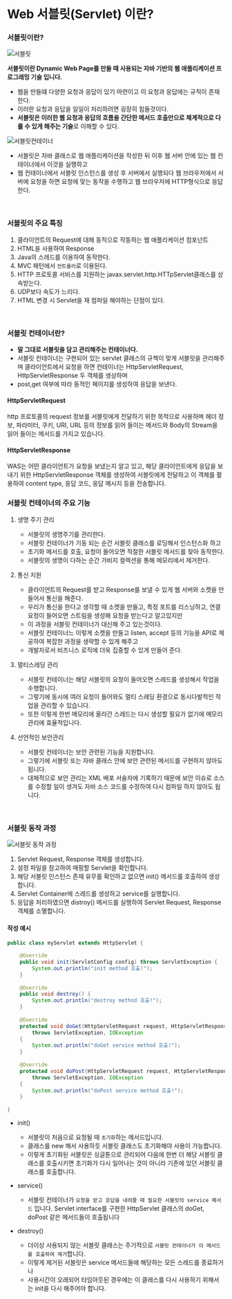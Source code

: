 # Web 서블릿(Servlet) 이란?

### 서블릿이란?

![서블릿](./image/서블릿.png)

**서블릿이란 Dynamic Web Page를 만들 때 사용되는 자바 기반의 웹 애플리케이션 프로그래밍 기술 입니다.**

- 웹을 만들떄 다양한 요청과 응답이 있기 마련이고 이 요청과 응답에는 규칙이 존재한다.
- 이러한 요청과 응답을 일일이 처리하려면 굉장히 힘들것이다.
- **서블릿은 이러한 웹 요청과 응답의 흐름을 간단한 메서드 호출만으로 체계적으로 다룰 수 있게 해주는 기술**로 이해할 수 있다.

![서블릿컨테이너](./image/서블릿컨테이너.png)


- 서블릿은 자바 클래스로 웹 애플리케이션을 작성한 뒤 이후 웹 서버 안에 있는 웹 컨테이너에서 이것을 실행하고
- 웹 컨테이너에서 서블릿 인스턴스를 생성 후 서버에서 실행되다 웹 브라우저에서 서버에 요청을 하면 요청에 맞는 동작을 수행하고 웹 브라우저에 HTTP형식으로 응답한다.

<br>

### 서블릿의 주요 특징 
1. 클라이언트의 Request에 대해 동적으로 작동하는 웹 애플리케이션 컴포넌트
2. HTML을 사용하여 Response
3. Java의 스레드를 이용하여 동작한다.
4. MVC 패턴에서 `컨트롤러`로 이용된다.
5. HTTP 프로토콜 서비스를 지원하는 javax.servlet.http.HTTpServlet클래스를 상속받는다.
6. UDP보다 속도가 느리다.
7. HTML 변경 시 Servlet을 재 컴파일 해야하는 단점이 있다.

<br>

### 서블릿 컨테이너란?

- **말 그대로 서블릿을 담고 관리해주는 컨테이너다.**
- 서블릿 컨테이너는 구현되어 있는 servlet 클래스의 규첵이 맞게 서블릿을 관리해주며 클라이언트에서 요청을 하면 컨테이너는 HttpServletRequest, HttpServletResponse 두 객체를 생상하며
- post,get 여부에 따라 동적인 페이지를 생성하여 응답을 보낸다.

#### HttpServletRequest
http 프로토콜의 request 정보를 서블릿에게 전달하기 위한 목적으로 사용하며 헤더 정보, 파라미터, 쿠키, URI, URL 등의 정보를 읽어 들이는 메서드와 Body의 Stream을 읽어 들이는 메서드를 가지고 있습니다.

#### HttpServletResponse
WAS는 어떤 클라이언트가 요청을 보냈는지 알고 있고, 해당 클라이언트에게 응답을 보내기 위한 HttpServletResponse 객체를 생성하여 서블릿에게 전달하고 이 객체를 활용하여 content type, 응답 코드, 응답 메시지 등을 전송합니다.

### 서블릿 컨테이너의 주요 기능
1. 생명 주기 관리
   - 서블릿의 생명주기를 관리한다. 
   - 서블릿 컨테이너가 기동 되는 순간 서블릿 클래스를 로딩해서 인스턴스화 하고
   - 초기화 메서드를 호출, 요청이 들어오면 적절한 서블릿 메서드를 찾아 동작한다.
   - 서블릿의 생명이 다하는 순간 가비지 컬렉션을 통해 메모리에서 제거한다.

2. 통신 지원
   - 클라이언트의 Request를 받고 Response를 보낼 수 있게 웹 서버와 소켓을 만들어서 통신을 해준다.
   - 우리가 통신을 한다고 생각할 때 소켓을 만들고, 특정 포트를 리스닝하고, 연결 요청이 들어오면 스트림을 생성해 요청을 받는다고 알고있지만
   - 이 과정을 서블릿 컨테이너가 대신해 주고 있는것이다.
   - 서블릿 컨테이너느 이렇게 소켓을 만들고 listen, accept 등의 기능을 API로 제공하여 복잡한 과정을 생략할 수 있게 해주고
   - 개발자로서 비즈니스 로직에 더욱 집중할 수 있게 만들어 준다.

3. 멀티스레딩 관리
   - 서블릿 컨테이너는 해당 서블릿의 요청이 들어오면 스레드를 생성해서 작업을 수행합니다.
   - 그렇기에 동시에 여러 요청이 들어와도 멀티 스레딩 환경으로 동시다발적인 작업을 관리할 수 있습니다.
   - 또한 이렇게 한번 메모리에 올라간 스레드는 다시 생성할 필요가 없기에 메모리 관리에 효율적입니다.

4. 선언적인 보안관리
   - 서블릿 컨테이너는 보안 관련된 기능을 지원합니다.
   - 그렇기에 서블릿 또는 자바 클래스 안에 보안 관련된 메서드를 구현하지 않아도 됩니다.
   - 대체적으로 보안 관리는 XML 배포 서술자에 기록하기 때문에 보안 이슈로 소스를 수정할 일이 생겨도 자바 소스 코드를 수정하여 다시 컴파일 하지 않아도 됩니다.

<br>

### 서블릿 동작 과정

![서블릿 동작 과정](./image/서블릿동작.png)


1. Servlet Request, Response 객체를 생성합니다.
2. 설정 파일을 참고하여 매핑할 Servlet을 확인합니다.
3. 해당 서블릿 인스턴스 존재 유무를 확인하고 없으면 init() 메서드를 호출하여 생성합니다.
4. Servlet Container에 스레드를 생성하고 service를 실행합니다.
5. 응답을 처리하였으면 distroy() 메서드를 실행하여 Servlet Request, Response 객체를 소멸합니다.

#### 작성 예시

```java
public class myServlet extends HttpServlet {

    @Override
    public void init(ServletConfig config) throws ServletException {
        System.out.println("init method 호출!");
    }
    
    @Override
    public void destroy() {
        System.out.println("destroy method 호출!");
    }
    
    @Override
    protected void doGet(HttpServletRequest request, HttpServletResponse response)
        throws ServletException, IOException
    {
        System.out.println("doGet service method 호출!");		
    }
    
    @Override
    protected void doPost(HttpServletRequest request, HttpServletResponse response)
        throws ServletException, IOException
    {
        System.out.println("doPost service method 호출!");		
    }
	
}
```

- init()
  - 서블릿이 처음으로 요청될 때 `초기화`하는 메서드입니다.
  - 클래스를 new 해서 사용하듯 서블릿 클래스도 초기화해야 사용이 가능합니다.
  - 이렇게 초기화된 서블릿은 싱글톤으로 관리되어 다음에 한번 더 해당 서블릿 클래스를 호출시키면 초기화가 다시 일어나는 것이 아니라 기존에 있던 서블릿 클래스를 호출합니다.

- service()
  - 서블릿 컨테이너가 `요청을 받고 응답을 내려줄 때 필요한 서블릿의 service 메서드` 입니다. Servlet interface를 구현한 HttpServlet 클래스의 doGet, doPost 같은 메서드들이 호출됩니다

- destroy()
  - 더이상 사용되지 않는 서블릿 클래스는 주기적으로 `서블릿 컨테이너가 이 메서드를 호출하여 제거`합니다.
  - 이렇게 제거된 서블릿은 service 메서드들에 해당하는 모든 스레드를 종료하거나
  - 사용시간이 오래되어 타임아웃된 경우에는 이 클래스를 다시 사용하기 위해서는 init을 다시 해주어야 합니다.